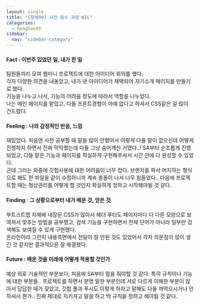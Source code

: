 ```yaml
---
layout: single
title: "[항해99] 사전 필수 과정 WIL"
categories:
  - hanghae99
sidebar:
  nav: "sidebar-category"
---
```


#### Fact : 이번주 있었던 일, 내가 한 일
팀원들끼리 모여 웹미니 프로젝트에 대한 아이디어 회의를 했다.<br />
각자 다양한 의견을 내놓았고, 내가 낸 아이디어가 채택되어 자기소개 페이지를 만들기로 했다.<br />
기능을 나누고 나서, 기능의 어려움 정도에 따라서 역할을 나누었다.<br />
나는 메인 페이지를 맡았고, 다들 프론트경험이 아예 없다고 하셔서 CSS같은 걸 많이 건드렸다.

#### Feeling : 나의 감정적인 반응, 느낌
재밌었다. 처음엔 사전 공부할 때 말을 많이 안했어서 이렇게 다들 말이 없으신데 어떻게 진행하지 하면서 진짜 막막했는데 다들 그냥 숨어계신 거였다..! SA부터 순조롭게 진행되었고, 다들 맡은 기능과 페이지를 착실하게 구현해주셔서 시간 안에 다 완성할 수 있었다. <br />
근데 그러는 와중에 깃헙사용에 대한 어려움이 너무 컸다. 브랜치를 파서 머지하는 형식으로 해도 한 파일을 같이 수정하니까 계속 충돌이 나서 너무 힘들었다.. 다음에 프로젝트할 때는 형상관리를 어떻게 할 것인지 확실하게 정하고 시작해야될 것 같다.

#### Finding : 그 상황으로부터 내가 배운 것, 얻은 것
부트스트랩 자체에 내장된 CSS가 많아서 헤더 푸터도 페이지마다 다 다른 모양으로 보여져서 맞추는 방법을 공부했고, 검색 기능을 구현하면서 전체 단어가 아니라 일부만 검색해도 보여질 수 있게 구현했다.<br />
온라인이라 그런지 내용측면에서 전달이 잘 안된 것도 있었어서 각자 의문점이 많이 생긴 것 같지만 결과적으론 잘 해결했다.

#### Future : 배운 것을 미래에 어떻게 적용할 것인가
예상 외로 기술적인 부분보다, 처음에 SA부터 힘을 줘야할 것 같다. 특히 규칙이나 기능에 대한 부분들.. 프로젝트를 하면서 분명 말한 부분인데 서로 다르게 이해한 부분이 많아서 답답한 때가 잦았고, 깃헙 풀과 푸시도 이렇게 하자고 말해도 다들 까먹으시거나 안하셔서 뭔가.. 진짜 제대로 지키자고 말을 하고 딱 규칙을 정하고 해야될 것 같다.